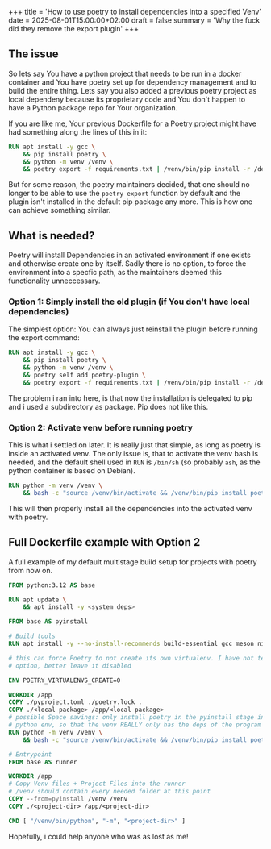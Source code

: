 +++
title = 'How to use poetry to install dependencies into a specified Venv'
date = 2025-08-01T15:00:00+02:00
draft = false
summary = 'Why the fuck did they remove the export plugin'
+++

## The issue

So lets say You have a python project that needs to be run in a docker
container and You have poetry set up for dependency management and to build the
entire thing. Lets say you also added a previous poetry project as local dependeny
because its proprietary code and You don't happen to have a Python package repo for
Your organization.

If you are like me, Your previous Dockerfile for a Poetry project
might have had something along the lines of this in it:

```Dockerfile
RUN apt install -y gcc \
    && pip install poetry \
    && python -m venv /venv \
    && poetry export -f requirements.txt | /venv/bin/pip install -r /dev/stdin
```

But for some reason, the poetry maintainers decided, that one should no longer
to be able to use the `poetry export` function by default and the plugin isn't
installed in the default pip package any more. This is how one can achieve
something similar.

## What is needed?

Poetry will install Dependencies in an activated environment if one exists and
otherwise create one by itself. Sadly there is no option, to force the
environment into a specfic path, as the maintainers deemed this functionality
unneccessary.

### Option 1: Simply install the old plugin (if You don't have local dependencies)

The simplest option: You can always just reinstall the plugin before running the export command:

```Dockerfile
RUN apt install -y gcc \
    && pip install poetry \
    && python -m venv /venv \
    && poetry self add poetry-plugin \
    && poetry export -f requirements.txt | /venv/bin/pip install -r /dev/stdin
```

The problem i ran into here, is that now the installation is delegated to pip and i used a subdirectory as
package. Pip does not like this.

### Option 2: Activate venv before running poetry

This is what i settled on later. It is really just that simple, as long as poetry is inside an activated venv.
The only issue is, that to activate the venv bash is needed, and the default shell used in `RUN` is `/bin/sh`
(so probably `ash`, as the python container is based on Debian).

```Dockerfile
RUN python -m venv /venv \
    && bash -c "source /venv/bin/activate && /venv/bin/pip install poetry && /venv/bin/poetry install --no-root"
```

This will then properly install all the dependencies into the activated venv with poetry.

## Full Dockerfile example with Option 2

A full example of my default multistage build setup for projects with poetry from now on.

```Dockerfile
FROM python:3.12 AS base

RUN apt update \
    && apt install -y <system deps>

FROM base AS pyinstall

# Build tools
RUN apt install -y --no-install-recommends build-essential gcc meson ninja-build

# this can force Poetry to not create its own virtualenv. I have not tested, how well this works without this
# option, better leave it disabled

ENV POETRY_VIRTUALENVS_CREATE=0

WORKDIR /app
COPY ./pyproject.toml ./poetry.lock .
COPY ./<local package> /app/<local package>
# possible Space savings: only install poetry in the pyinstall stage in the global
# python env, so that the venv REALLY only has the deps of the program
RUN python -m venv /venv \
    && bash -c "source /venv/bin/activate && /venv/bin/pip install poetry && /venv/bin/poetry install --no-root"

# Entrypoint
FROM base AS runner 

WORKDIR /app
# Copy Venv files + Project Files into the runner
# /venv should contain every needed folder at this point
COPY --from=pyinstall /venv /venv
COPY ./<project-dir> /app/<project-dir>

CMD [ "/venv/bin/python", "-m", "<project-dir>" ]
```

Hopefully, i could help anyone who was as lost as me!
